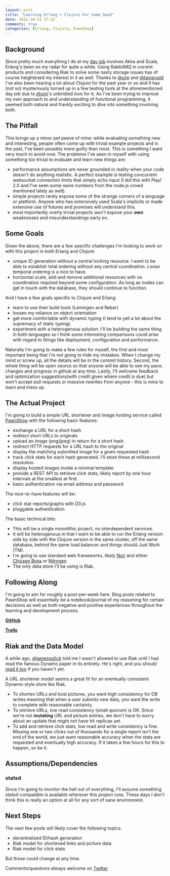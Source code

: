 ```yaml
---
layout: post
title: "Learning Erlang + Clojure For Some Good"
date: 2012-10-21 17:22
comments: true
categories: [Erlang, Clojure, PawnShop]
---
```


## Background

Since pretty much everything I do at my [day job](http://twitter.com/hootsuite) involves Akka and Scala, Erlang's been on my radar for quite a while.  Using RabbitMQ in current products and considering Riak to solve some nasty storage issues has of course heightened my interest in it as well.  Thanks to [@ujm](http://twitter.com/ujm) and [@tavisrudd](http://twitter.com/tavisrudd) I've also been hearing a lot about Clojure for the past year or so and it has (not so) mysteriously turned up in a few testing tools at the aforementioned day job due to [@ujm](http://twitter.com/ujm)'s unbridled love for it.  As I've been trying to improve my own approach to and understanding of functional programming, it seemed both natural and frankly exciting to dive into something involving both.

## The Pitfall

This brings up a minor pet peeve of mine:  while evaluating something new and interesting, people often come up with trivial example projects and in the past, I've been possibly more guilty than most.  This is something I want very much to avoid now.  The problems I've seen in myself with using something _too_ trivial to evaluate and learn new things are:

* performance assumptions are never grounded in reality when your code doesn't do anything realistic.  A perfect example is testing concurrent websocket connection limits that simply echo input (I did this with Play! 2.0 and I've seen some naive numbers from the node.js crowd mentioned lately as well).
* simple projects rarely expose some of the strange corners of a language or platform.  Anyone who has extensively used Scala's implicits or made extensive use of futures and promises will understand this.
* most importantly overly trivial projects won't expose your __own__ weaknesses and misunderstandings early on.

## Some Goals

Given the above, there are a few specific challenges I'm looking to work on with this project in both Erlang and Clojure:

* unique ID generation without a central locking resource.  I want to be able to establish total ordering without any central coordination.  _Loose_ temporal ordering is a nice to have.
* horizontal scale, add and remove additional resources with no coordination required beyond some configuration.  As long as nodes can get in touch with the database, they should continue to function.

And I have a few goals specific to Clojure and Erlang:

* learn to use their build tools (Leiningen and Rebar)
* loosen my reliance on object orientation
* get more comfortable with dynamic typing (I tend to yell a lot about the supremacy of static typing).
* experiment with a heterogenous solution.  I'll be building the same thing in both languages so I think some interesting comparisons could arise with regard to things like deployment, configuration and performance.

Naturally I'm going to make a few rules for myself, the first and most important being that I'm not going to hide my mistakes.  When I change my mind or screw up, all the details will be in the commit history.  Second, the whole thing will be open source so that anyone will be able to see my pace, changes and progress in github at any time.
Lastly, I'll welcome feedback and optimization suggestions(with credit given where credit is due) but won't accept pull requests or massive rewrites from anyone - this is mine to learn and mess up.

## The Actual Project

I'm going to build a simple URL shortener and image hosting service called [PawnShop](http://github.com/j14159/PawnShop) with the following basic features:

* exchange a URL for a short hash
* redirect short URLs to originals
* upload an image (png/jpeg) in return for a short hash
* redirect HTTP requests for a URL hash to the original
* display the matching submitted image for a given requested hash
* track click stats for each hash generated.  I'll store these at millisecond resolution.
* display hosted images inside a minimal template
* provide a REST API to retrieve click stats, likely report by one hour intervals at the smallest at first.
* basic authentication via email address and password

The nice-to-have features will be:

* click stat reports/graphs with D3.js
* pluggable authentication

The basic technical bits:

* This will be a single monolithic project, no interdependent services.
* It will be heterogenous in that I want to be able to run the Erlang version side by side with the Clojure version in the same cluster, off the same database, behind the same load balancer and things should Just Work (TM).
* I'm going to use standard web frameworks, likely [Noir](http://webnoir.org) and either [Chicago Boss](http://chicagoboss.org) or [Nitrogen](http://nitrogenproject.com)
* The only data store I'll be using is Riak.

## Following Along

I'm going to aim for roughly a post-per-week here.  Blog posts related to PawnShop will essentially be a notebook/journal of my reasoning for certain decisions as well as both negative and positive experiences throughout the learning and development process.

[__GitHub__](http://github.com/j14159/PawnShop)

[__Trello__](https://trello.com/board/pawnshop/5084584abfe3e0931a00fdce)


## Riak and the Data Model

A while ago, [@jamesgolick](http://twitter.com/jamesgolick) told me I wasn't allowed to use Riak until I had read the famous Dynamo paper in its entirety.  He's right, and you should [read it too](http://s3.amazonaws.com/AllThingsDistributed/sosp/amazon-dynamo-sosp2007.pdf) if you haven't yet.

A URL shortener model seems a great fit for an eventually consistent Dynamo-style store like Riak.

* To shorten URLs and host pictures, you want high consistency for DB writes meaning that when a user submits new data, you want the write to complete with reasonable certainty.
* To retrieve URLs, low read consistency (small quorum) is OK.  Since we're not **mutating** URL and picture entries, we don't have to worry about an update that might not have hit replicas yet.
* To add and retrieve click stats, low read and write consistency is fine.  Missing one or two clicks out of thousands for a single report isn't the end of the world, we just want reasonable accuracy when the stats are requested and eventually high accuracy.  If it takes a few hours for this to happen, so be it.

## Assumptions/Dependencies

### statsd
Since I'm going to monitor the hell out of everything, I'll assume something statsd-compatible is available wherever this project runs.  These days I don't think this is really an option at all for any sort of sane environment.

## Next Steps

The next few posts will likely cover the following topics:

* decentralized ID/hash generation
* Riak model for shortened links and picture data
* Riak model for click stats

But those could change at any time.

Comments/questions always welcome on [Twitter](http://twitter.com/j14159)


